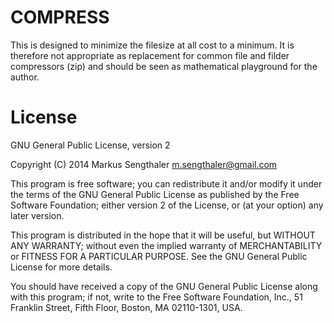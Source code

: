 
# COMPRESS

This is designed to minimize the filesize at all cost to a minimum. It is therefore not appropriate as replacement for common file and filder compressors (zip) and should be seen as mathematical playground for the author.

# License

GNU General Public License, version 2

Copyright (C) 2014 Markus Sengthaler <m.sengthaler@gmail.com>

This program is free software; you can redistribute it and/or
modify it under the terms of the GNU General Public License
as published by the Free Software Foundation; either version 2
of the License, or (at your option) any later version.

This program is distributed in the hope that it will be useful,
but WITHOUT ANY WARRANTY; without even the implied warranty of
MERCHANTABILITY or FITNESS FOR A PARTICULAR PURPOSE.  See the
GNU General Public License for more details.

You should have received a copy of the GNU General Public License
along with this program; if not, write to the Free Software
Foundation, Inc., 51 Franklin Street, Fifth Floor, Boston, MA  02110-1301, USA.